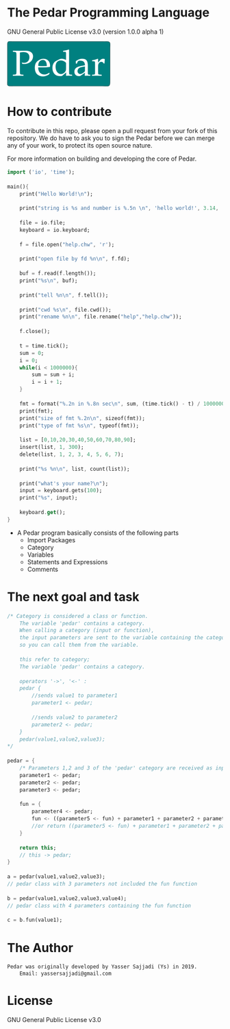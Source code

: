 # The Pedar Programming Language
GNU General Public License v3.0
(version 1.0.0 alpha 1)

![Gopher image](pedar-small.png)

# How to contribute
To contribute in this repo, please open a pull request from your fork of this repository. We do have to ask you to sign the Pedar before we can merge any of your work, to protect its open source nature.

For more information on building and developing the core of Pedar.

```dart
import ('io', 'time');

main(){
    print("Hello World!\n");

    print("string is %s and number is %.5n \n", 'hello world!', 3.14, 'format %n\n', 2);

    file = io.file;
    keyboard = io.keyboard;

    f = file.open("help.chw", 'r');

    print("open file by fd %n\n", f.fd);

    buf = f.read(f.length());
    print("%s\n", buf);

    print("tell %n\n", f.tell());

    print("cwd %s\n", file.cwd());
    print("rename %n\n", file.rename("help","help.chw"));

    f.close();

    t = time.tick();
    sum = 0;
    i = 0;
    while(i < 1000000){
        sum = sum + i;
        i = i + 1;
    }

    fmt = format("%.2n in %.8n sec\n", sum, (time.tick() - t) / 1000000);
    print(fmt);
    print("size of fmt %.2n\n", sizeof(fmt));
    print("type of fmt %s\n", typeof(fmt));

    list = [0,10,20,30,40,50,60,70,80,90];
    insert(list, 1, 300);
    delete(list, 1, 2, 3, 4, 5, 6, 7);

    print("%s %n\n", list, count(list));

    print("what's your name?\n");
    input = keyboard.gets(100);
    print("%s", input);

    keyboard.get();
}
```

+ A Pedar program basically consists of the following parts
    - Import Packages
    - Category
    - Variables
    - Statements and Expressions
    - Comments

# The next goal and task

```dart
/* Category is considered a class or function. 
    The variable 'pedar' contains a category. 
    When calling a category (input or function), 
    the input parameters are sent to the variable containing the category, 
    so you can call them from the variable.
    
    this refer to category;
    The variable 'pedar' contains a category.
    
    operators '->', '<-' :
    pedar {
        //sends value1 to parameter1
        parameter1 <- pedar;
        
        //sends value2 to parameter2
        parameter2 <- pedar;
    }
    pedar(value1,value2,value3);
*/

pedar = {
    /* Parameters 1,2 and 3 of the 'pedar' category are received as input */
    parameter1 <- pedar;
    parameter2 <- pedar;
    parameter3 <- pedar;

    fun = {
        parameter4 <- pedar;
        fun <- ((parameter5 <- fun) + parameter1 + parameter2 + parameter3 + parameter4);
        //or return ((parameter5 <- fun) + parameter1 + parameter2 + parameter3 + parameter4);
    }
    
    return this;
    // this -> pedar;
}

a = pedar(value1,value2,value3);
// pedar class with 3 parameters not included the fun function

b = pedar(value1,value2,value3,value4);
// pedar class with 4 parameters containing the fun function

c = b.fun(value1);

```

# The Author
    Pedar was originally developed by Yasser Sajjadi (Ys) in 2019.
        Email: yassersajjadi@gmail.com

# License
GNU General Public License v3.0
